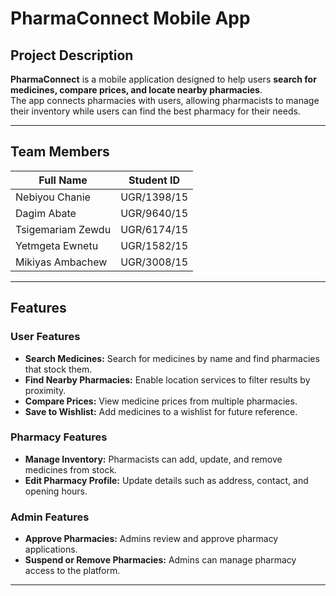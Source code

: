 # PharmaConnect Mobile App  

##  Project Description  
**PharmaConnect** is a mobile application designed to help users **search for medicines, compare prices, and locate nearby pharmacies**.  
The app connects pharmacies with users, allowing pharmacists to manage their inventory while users can find the best pharmacy for their needs.  

---

## Team Members  

| Full Name       | Student ID  |
|---------------|------------|
| Nebiyou Chanie      | UGR/1398/15     |
| Dagim Abate    | UGR/9640/15     |
| Tsigemariam Zewdu  | UGR/6174/15     |
| Yetmgeta Ewnetu  | UGR/1582/15     |
| Mikiyas Ambachew | UGR/3008/15     |

 

---

## Features  

### User Features  
-  **Search Medicines:** Search for medicines by name and find pharmacies that stock them.  
-  **Find Nearby Pharmacies:** Enable location services to filter results by proximity.  
-  **Compare Prices:** View medicine prices from multiple pharmacies.  
-  **Save to Wishlist:** Add medicines to a wishlist for future reference.  


### Pharmacy Features  
-  **Manage Inventory:** Pharmacists can add, update, and remove medicines from stock.  
-  **Edit Pharmacy Profile:** Update details such as address, contact, and opening hours.  

### Admin Features  
-  **Approve Pharmacies:** Admins review and approve pharmacy applications.  
-  **Suspend or Remove Pharmacies:** Admins can manage pharmacy access to the platform.  

---

